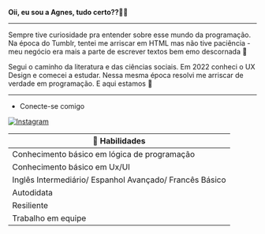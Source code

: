 **Oii, eu sou a Agnes, tudo certo??👋🏽**

----------------
Sempre tive curiosidade pra entender sobre esse mundo da programação. Na época do Tumblr, tentei me arriscar em HTML mas não tive paciência - meu negócio era mais a parte de escrever textos bem emo descornada 🤣

Segui o caminho da literatura e das ciências sociais. Em 2022 conheci o UX Design e comecei a estudar. Nessa mesma época resolvi me arriscar de verdade em programação. E aqui estamos 🤞

------------------------------------------------

- Conecte-se comigo

[![Instagram](https://img.shields.io/badge/Instagram-000080?style=for-the-badge&logo=instagram)](https://www.instagram.com/agnesmendes/)



|📍 **Habilidades**|
|--------------|
|Conhecimento básico em lógica de programação|
|Conhecimento básico em Ux/UI|
Inglês Intermediário/ Espanhol Avançado/ Francês Básico|
|Autodidata|
|Resiliente|
|Trabalho em equipe|